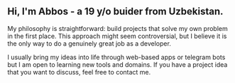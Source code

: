 <h2>Hi, I'm Abbos - a 19 y/o buider from Uzbekistan.</h2>

My philosophy is straightforward: build projects that solve my own problem in the first place. This approach might seem controversial, but I believe it is the only way to do a genuinely great job as a developer.

I usually bring my ideas into life through web-based apps or telegram bots but I am open to learning new tools and domains. If you have a project idea that you want to discuss, feel free to contact me.
